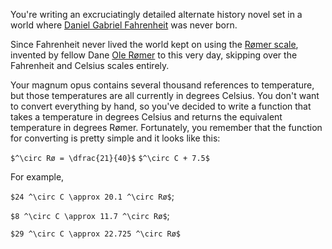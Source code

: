 You're writing an excruciatingly detailed alternate history novel set in a world where [Daniel Gabriel Fahrenheit](https://en.wikipedia.org/wiki/Daniel_Gabriel_Fahrenheit) was never born.

Since Fahrenheit never lived the world kept on using the [Rømer scale](https://en.wikipedia.org/wiki/R%C3%B8mer_scale), invented by fellow Dane [Ole Rømer](https://en.wikipedia.org/wiki/Ole_R%C3%B8mer) to this very day, skipping over the Fahrenheit and Celsius scales entirely.

Your magnum opus contains several thousand references to temperature, but those temperatures are all currently in degrees Celsius. You don't want to convert everything by hand, so you've decided to write a function that takes a temperature in degrees Celsius and returns the equivalent temperature in degrees Rømer. Fortunately, you remember that the function for converting is pretty simple and it looks like this: 

`$^\circ Rø = \dfrac{21}{40}$` `$^\circ C + 7.5$`

For example,

`$24 ^\circ C \approx 20.1 ^\circ Rø$`; 

`$8 ^\circ C \approx 11.7 ^\circ Rø$`;

`$29 ^\circ C \approx 22.725 ^\circ Rø$`